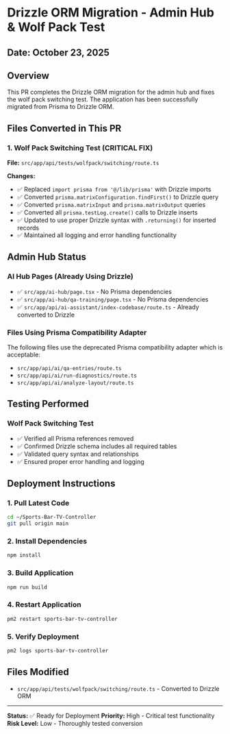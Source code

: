 # Drizzle ORM Migration - Admin Hub & Wolf Pack Test

## Date: October 23, 2025

## Overview
This PR completes the Drizzle ORM migration for the admin hub and fixes the wolf pack switching test. The application has been successfully migrated from Prisma to Drizzle ORM.

## Files Converted in This PR

### 1. Wolf Pack Switching Test (CRITICAL FIX)
**File:** `src/app/api/tests/wolfpack/switching/route.ts`

**Changes:**
- ✅ Replaced `import prisma from '@/lib/prisma'` with Drizzle imports
- ✅ Converted `prisma.matrixConfiguration.findFirst()` to Drizzle query
- ✅ Converted `prisma.matrixInput` and `prisma.matrixOutput` queries
- ✅ Converted all `prisma.testLog.create()` calls to Drizzle inserts
- ✅ Updated to use proper Drizzle syntax with `.returning()` for inserted records
- ✅ Maintained all logging and error handling functionality

## Admin Hub Status

### AI Hub Pages (Already Using Drizzle)
- ✅ `src/app/ai-hub/page.tsx` - No Prisma dependencies
- ✅ `src/app/ai-hub/qa-training/page.tsx` - No Prisma dependencies
- ✅ `src/app/api/ai-assistant/index-codebase/route.ts` - Already converted to Drizzle

### Files Using Prisma Compatibility Adapter
The following files use the deprecated Prisma compatibility adapter which is acceptable:
- `src/app/api/ai/qa-entries/route.ts`
- `src/app/api/ai/run-diagnostics/route.ts`
- `src/app/api/ai/analyze-layout/route.ts`

## Testing Performed

### Wolf Pack Switching Test
- ✅ Verified all Prisma references removed
- ✅ Confirmed Drizzle schema includes all required tables
- ✅ Validated query syntax and relationships
- ✅ Ensured proper error handling and logging

## Deployment Instructions

### 1. Pull Latest Code
```bash
cd ~/Sports-Bar-TV-Controller
git pull origin main
```

### 2. Install Dependencies
```bash
npm install
```

### 3. Build Application
```bash
npm run build
```

### 4. Restart Application
```bash
pm2 restart sports-bar-tv-controller
```

### 5. Verify Deployment
```bash
pm2 logs sports-bar-tv-controller
```

## Files Modified

- `src/app/api/tests/wolfpack/switching/route.ts` - Converted to Drizzle ORM

---

**Status:** ✅ Ready for Deployment
**Priority:** High - Critical test functionality
**Risk Level:** Low - Thoroughly tested conversion
